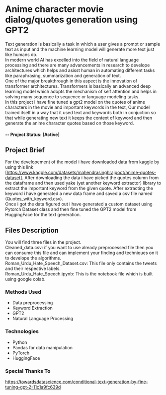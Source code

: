 # Anime character movie dialog/quotes generation using GPT2
Text generation is basically a task in which a user gives a prompt or sample text as input and the machine learning model will generate more text just like humans do.<br />
In modern world AI has excelled into the field of natural language processing and there are many advancements in research to develope architectures which helps and asisst human in automating different tasks like paraphrasing, summarization and generation of text.<br />
One of the major breakthrough in this aspect is the innovation of transformer architectures. Transformers is basically an advanced deep learning model which adopts the mechanism of self attention and helps in solving many sequence to sequence or language modeling tasks. <br />
In this project i have fine tuned a gpt2 model on the quotes of anime characters in the movie and important keywords in the text, Our model trained itself in a way that it used text and keywords both in conjuction so that while generating new text it keeps the context of keyword and then generate the anime character quotes based on those keyword.


#### -- Project Status: [Active]

## Project Brief
For the developement of the model i have downloaded data from kaggle by using this link [https://www.kaggle.com/datasets/mahendrasinghrajpoot/anime-quotes-dataset]. After downloading the data i have picked the quotes column from the dataframe and then used yake (yet another keyword extractor) library to extract the important keyword from the given quote. After extracting the keyword i have generated a new data frame and saved a csv file named (Quotes_with_keyword.csv).<br />
Once i got the data figured out i have generated a custom dataset using Pytorch Dataset class and then fine tuned the GPT2 model from HuggingFace for the text generation. 

## Files Description
You will find three files in the project.<br />
Cleaned_data.csv: if you want to use already preprocessed file then you can consume this file and can implement your finding and techniques on it to develope the algorithms.<br />
Roman_Urdu_Hate_Speech_Dataset.csv: This file only contains the tweets and their respective labels.<br />
Roman_Urdu_Hate_Speech.ipynb: This is the notebook file which is built using google colab.

### Methods Used
* Data preprocessing
* Keyword Extraction
* GPT2
* Natural Language Processing

### Technologies
* Python
* Pandas for data manipulation
* PyTorch
* HuggingFace

### Special Thanks To
https://towardsdatascience.com/conditional-text-generation-by-fine-tuning-gpt-2-11c1a9fc639d
